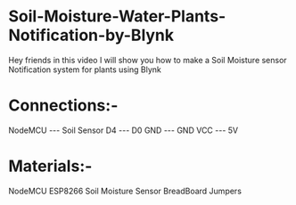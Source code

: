 # Soil-Moisture-Water-Plants-Notification-by-Blynk

Hey friends in this video I will show you how to make a Soil Moisture sensor Notification system for plants using Blynk

# Connections:- 
NodeMCU --- Soil Sensor
D4 --- D0
GND --- GND
VCC --- 5V

# Materials:- 
NodeMCU ESP8266
Soil Moisture Sensor
BreadBoard
Jumpers
